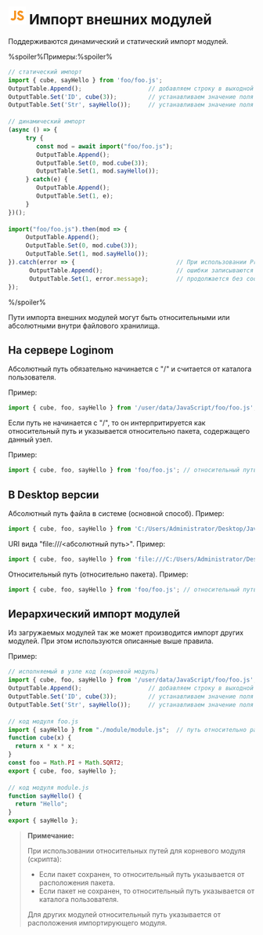 # ![](../../../media/app/icons/component-18/component-default-55.svg) Импорт внешних модулей

Поддерживаются динамический и статический импорт модулей.

%spoiler%Примеры:%spoiler%

```javascript
// статический импорт
import { cube, sayHello } from 'foo/foo.js';
OutputTable.Append();                   // добавляем строку в выходной набор
OutputTable.Set('ID', cube(3));         // устанавливаем значение поля 'ID' равным результату импортированной функции cube(3)
OutputTable.Set('Str', sayHello());     // устанавливаем значение поля 'Str' равным результату импортированной функции sayHello()

// динамический импорт
(async () => {
     try {
        const mod = await import("foo/foo.js");
        OutputTable.Append();
        OutputTable.Set(0, mod.cube(3));
        OutputTable.Set(1, mod.sayHello());
     } catch(e) {
        OutputTable.Append();
        OutputTable.Set(1, e);
     }
})();

import("foo/foo.js").then(mod => {
     OutputTable.Append();
     OutputTable.Set(0, mod.cube(3));
     OutputTable.Set(1, mod.sayHello());
}).catch(error => {                             // При использовании Promise неперехваченные в блоке **catch**
      OutputTable.Append();                     // ошибки записываются в лог сервера, но выполнение узла при этом
      OutputTable.Set(1, error.message);        // продолжается без сообщений об ошибке.
});
```

%/spoiler%

Пути импорта внешних модулей могут быть относительными или абсолютными внутри файлового хранилища.

## На сервере Loginom

Абсолютный путь обязательно начинается с "/" и считается от каталога пользователя.

Пример:

```javascript
import { cube, foo, sayHello } from '/user/data/JavaScript/foo/foo.js'; // импортируем функции из внешнего модуля foo.js
```

Если путь не начинается с "/", то он интерпритируется как относительный путь и указывается относительно пакета, содержащего данный узел.

Пример:

```javascript
import { cube, foo, sayHello } from 'foo/foo.js'; // относительный путь (относительно пакета)
```

## В Desktop версии

Абсолютный путь файла в системе (основной способ). Пример:

```javascript
import { cube, foo, sayHello } from 'C:/Users/Administrator/Desktop/JavaScript/foo/foo.js'; // абсолютный путь. В пути используется только прямой слеш - "/"
```

URI вида "file:///<абсолютный путь>". Пример:

```javascript
import { cube, foo, sayHello } from 'file:///C:/Users/Administrator/Desktop/JavaScript/foo/foo.js'; // абсолютный путь. В пути используется только прямой слеш - "/"
```

Относительный путь (относительно пакета). Пример:

```javascript
import { cube, foo, sayHello } from 'foo/foo.js'; // относительный путь (относительно пакета). Так же возможен вариант './foo/foo.js'
```

## Иерархический импорт модулей

Из загружаемых модулей так же может производится импорт других модулей. При этом используются описанные выше правила.

Пример:

```javascript
// исполняемый в узле код (корневой модуль)
import { cube, foo, sayHello } from '/user/data/JavaScript/foo/foo.js';     // импортируем функции из внешнего модуля foo.js
OutputTable.Append();                   // добавляем строку в выходной набор
OutputTable.Set('ID', cube(3));         // устанавливаем значение поля 'ID' равным результату импортированной функции cube(3)
OutputTable.Set('Str', sayHello());     // устанавливаем значение поля 'Str' равным результату импортированной функции sayHello()

// код модуля foo.js
import { sayHello } from "./module/module.js";  // путь относительно расположения модуля foo.js
function cube(x) {
  return x * x * x;
}
const foo = Math.PI + Math.SQRT2;
export { cube, foo, sayHello };

// код модуля module.js
function sayHello() {
  return "Hello";
}
export { sayHello };
```

> **Примечание:**
>
>При использовании относительных путей для корневого модуля (скрипта):
>
>- Если пакет сохранен, то относительный путь указывается от расположения пакета.
>- Если пакет не сохранен, то относительный путь указывается от каталога пользователя.
>
>Для других модулей относительный путь указывается от расположения импортирующего модуля.